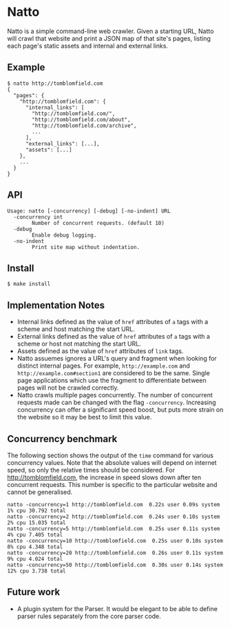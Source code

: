 # Natto

Natto is a simple command-line web crawler. Given a starting URL, Natto will crawl that website and print a JSON map of that site's pages, listing each page's static assets and internal and external links.

## Example

```shell
$ natto http://tomblomfield.com
{
  "pages": {
    "http://tomblomfield.com": {
      "internal_links": [
        "http://tomblomfield.com/",
        "http://tomblomfield.com/about",
        "http://tomblomfield.com/archive",
        ...
      ],
      "external_links": [...],
      "assets": [...]
    },
    ...
  }
}
```

## API

```shell
Usage: natto [-concurrency] [-debug] [-no-indent] URL
  -concurrency int
    	Number of concurrent requests. (default 10)
  -debug
    	Enable debug logging.
  -no-indent
    	Print site map without indentation.
```

## Install

```shell
$ make install
```


## Implementation Notes

- Internal links defined as the value of `href` attributes of `a` tags with a scheme and host matching the start URL.
- External links defined as the value of `href` attributes of `a` tags with a scheme or host not matching the start URL.
- Assets defined as the value of `href` attributes of `link` tags.
- Natto assuemes ignores a URL's query and fragment when looking for distinct internal pages. For example, `http://example.com` and `http://example.com#section1` are considered to be the same. Single page applications which use the fragment to differentiate between pages will not be crawled correctly.
- Natto crawls multiple pages concurrently. The number of concurrent requests made can be changed with the flag `-concurrency`. Increasing concurrency can offer a significant speed boost, but puts more strain on the website so it may be best to limit this value.

## Concurrency benchmark

The following section shows the output of the `time` command for various concurrency values. Note that the absolute values will depend on internet speed, so only the relative times should be considered. For http://tomblomfield.com, the increase in speed slows down after ten concurrent requests. This number is specific to the particular website and cannot be generalised.

```
natto -concurrency=1 http://tomblomfield.com  0.22s user 0.09s system 1% cpu 30.792 total
natto -concurrency=2 http://tomblomfield.com  0.24s user 0.10s system 2% cpu 15.035 total
natto -concurrency=5 http://tomblomfield.com  0.25s user 0.11s system 4% cpu 7.405 total
natto -concurrency=10 http://tomblomfield.com  0.25s user 0.10s system 8% cpu 4.348 total
natto -concurrency=20 http://tomblomfield.com  0.26s user 0.11s system 9% cpu 4.024 total
natto -concurrency=50 http://tomblomfield.com  0.30s user 0.14s system 12% cpu 3.738 total
```

## Future work

- A plugin system for the Parser. It would be elegant to be able to define parser rules separately from the core parser code.
